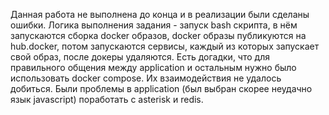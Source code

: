 Данная работа не выполнена до конца и в реализации были сделаны ошибки. Логика выполнения задания - запуск bash скрипта, 
в нём запускаются сборка docker образов, 
docker образы публикуются на hub.docker, 
потом запускаются сервисы, 
каждый из которых запускает свой образ, 
после докеры удаляются.
Есть догадки, что для правильного общения между application и остальным нужно было использовать docker compose. 
Их взаимодействия не удалось добиться. Были проблемы в application (был выбран скорее неудачно язык javascript) поработать с asterisk и redis.
